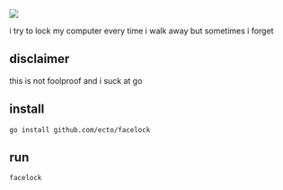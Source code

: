 ![](https://i.imgur.com/VgICEpu.png)

i try to lock my computer every time i walk away but sometimes i forget

## disclaimer

this is not foolproof and i suck at go

## install

````
go install github.com/ecto/facelock
````

## run

````
facelock
````
